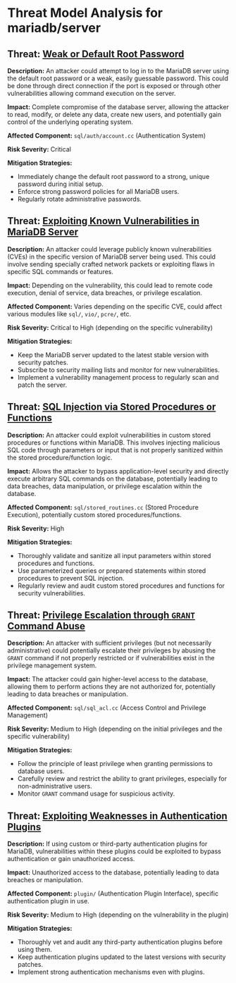 # Threat Model Analysis for mariadb/server

## Threat: [Weak or Default Root Password](./threats/weak_or_default_root_password.md)

**Description:** An attacker could attempt to log in to the MariaDB server using the default root password or a weak, easily guessable password. This could be done through direct connection if the port is exposed or through other vulnerabilities allowing command execution on the server.

**Impact:** Complete compromise of the database server, allowing the attacker to read, modify, or delete any data, create new users, and potentially gain control of the underlying operating system.

**Affected Component:** `sql/auth/account.cc` (Authentication System)

**Risk Severity:** Critical

**Mitigation Strategies:**
*   Immediately change the default root password to a strong, unique password during initial setup.
*   Enforce strong password policies for all MariaDB users.
*   Regularly rotate administrative passwords.

## Threat: [Exploiting Known Vulnerabilities in MariaDB Server](./threats/exploiting_known_vulnerabilities_in_mariadb_server.md)

**Description:** An attacker could leverage publicly known vulnerabilities (CVEs) in the specific version of MariaDB server being used. This could involve sending specially crafted network packets or exploiting flaws in specific SQL commands or features.

**Impact:** Depending on the vulnerability, this could lead to remote code execution, denial of service, data breaches, or privilege escalation.

**Affected Component:** Varies depending on the specific CVE, could affect various modules like `sql/`, `vio/`, `pcre/`, etc.

**Risk Severity:** Critical to High (depending on the specific vulnerability)

**Mitigation Strategies:**
*   Keep the MariaDB server updated to the latest stable version with security patches.
*   Subscribe to security mailing lists and monitor for new vulnerabilities.
*   Implement a vulnerability management process to regularly scan and patch the server.

## Threat: [SQL Injection via Stored Procedures or Functions](./threats/sql_injection_via_stored_procedures_or_functions.md)

**Description:** An attacker could exploit vulnerabilities in custom stored procedures or functions within MariaDB. This involves injecting malicious SQL code through parameters or input that is not properly sanitized within the stored procedure/function logic.

**Impact:**  Allows the attacker to bypass application-level security and directly execute arbitrary SQL commands on the database, potentially leading to data breaches, data manipulation, or privilege escalation within the database.

**Affected Component:** `sql/stored_routines.cc` (Stored Procedure Execution), potentially custom stored procedures/functions.

**Risk Severity:** High

**Mitigation Strategies:**
*   Thoroughly validate and sanitize all input parameters within stored procedures and functions.
*   Use parameterized queries or prepared statements within stored procedures to prevent SQL injection.
*   Regularly review and audit custom stored procedures and functions for security vulnerabilities.

## Threat: [Privilege Escalation through `GRANT` Command Abuse](./threats/privilege_escalation_through__grant__command_abuse.md)

**Description:** An attacker with sufficient privileges (but not necessarily administrative) could potentially escalate their privileges by abusing the `GRANT` command if not properly restricted or if vulnerabilities exist in the privilege management system.

**Impact:** The attacker could gain higher-level access to the database, allowing them to perform actions they are not authorized for, potentially leading to data breaches or manipulation.

**Affected Component:** `sql/sql_acl.cc` (Access Control and Privilege Management)

**Risk Severity:** Medium to High (depending on the initial privileges and the specific vulnerability)

**Mitigation Strategies:**
*   Follow the principle of least privilege when granting permissions to database users.
*   Carefully review and restrict the ability to grant privileges, especially for non-administrative users.
*   Monitor `GRANT` command usage for suspicious activity.

## Threat: [Exploiting Weaknesses in Authentication Plugins](./threats/exploiting_weaknesses_in_authentication_plugins.md)

**Description:** If using custom or third-party authentication plugins for MariaDB, vulnerabilities within these plugins could be exploited to bypass authentication or gain unauthorized access.

**Impact:**  Unauthorized access to the database, potentially leading to data breaches or manipulation.

**Affected Component:** `plugin/` (Authentication Plugin Interface), specific authentication plugin in use.

**Risk Severity:** Medium to High (depending on the vulnerability in the plugin)

**Mitigation Strategies:**
*   Thoroughly vet and audit any third-party authentication plugins before using them.
*   Keep authentication plugins updated to the latest versions with security patches.
*   Implement strong authentication mechanisms even with plugins.

